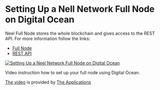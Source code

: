 # Setting Up a Nell Network Full Node on Digital Ocean

Neel Full Node stores the whole blockchain and gives access to the REST API.
For more information follow the links:
 * [Full Node](../Neel-full-node/what-is-a-full-node.md)
 * [REST API](/)


[![Setting Up a Neel Network Full Node on Digital Ocean](http://img.youtube.com/vi/CDmMeZlzKbk/0.jpg)](http://www.youtube.com/watch?v=CDmMeZlzKbk "Setting Up a Neel Network Full Node on Digital Ocean")

Video instruction how to set up your full node using Digital Ocean.

[The video](http://www.youtube.com/watch?v=CDmMeZlzKbk) is provided by [The Applications](https://github.com/theapplicationist)
